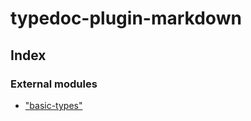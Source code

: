 #  typedoc-plugin-markdown

## Index

### External modules

* [&quot;basic-types&quot;](modules/_basic_types_.md)



